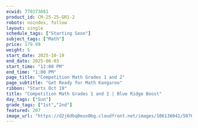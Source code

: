 ```yaml
---
ecwid: 770373661
product_id: CM-25-25-GR1-2
robots: noindex, follow
layout: single
schedule_tags: ["Starting Soon"]
subject_tags: ["Math"]
price: 179.99
weight: 5
start_date: 2025-10-19
end_date: 2025-06-03
start_time: "12:00 PM"
end_time: "1:00 PM"
page_title: "Competition Math Grades 1 and 2"
page_subtitle: "Get Ready for Math Kangaroo"
ribbon: "Starts Oct 19"
title: "Competition Math Grades 1 and 2 | Blue Ridge Boost"
day_tags: ["Sun"]
grade_tags: ["1st","2nd"]
featured: 207
image_url: "https://d2j6dbq0eux0bg.cloudfront.net/images/106136041/5076172784.png"
---
```

